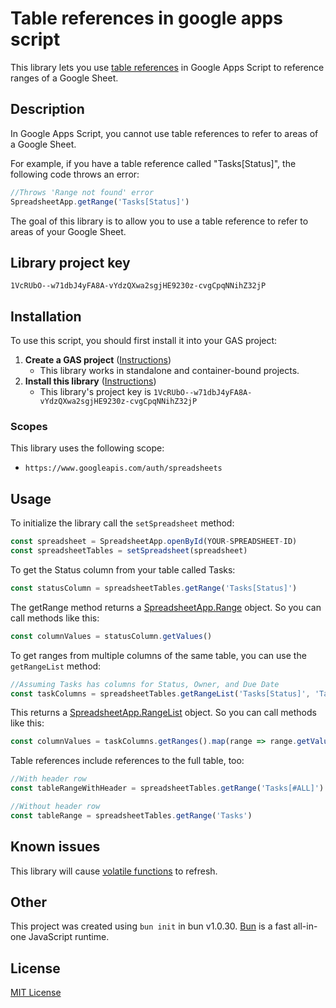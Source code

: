 # Table references in google apps script

This library lets you use [table references](https://support.google.com/docs/answer/14239833?hl=en#:~:text=use%20table%20references) in Google Apps Script to reference ranges of a Google Sheet.

## Description
In Google Apps Script, you cannot use table references to refer to areas of a Google Sheet. 

For example, if you have a table reference called "Tasks[Status\]", the following code throws an error:
```javascript
//Throws 'Range not found' error
SpreadsheetApp.getRange('Tasks[Status]')
```
The goal of this library is to allow you to use a table reference to refer to areas of your Google Sheet.

## Library project key
`1VcRUbO--w71dbJ4yFA8A-vYdzQXwa2sgjHE9230z-cvgCpqNNihZ32jP`

## Installation
To use this script, you should first install it into your GAS project:
1. **Create a GAS project** ([Instructions](https://developers.google.com/apps-script/guides/projects#create-and-delete))
	* This library works in standalone and container-bound projects.
2. **Install this library** ([Instructions](https://developers.google.com/apps-script/guides/libraries))
	* This library's project key is `1VcRUbO--w71dbJ4yFA8A-vYdzQXwa2sgjHE9230z-cvgCpqNNihZ32jP`

### Scopes
This library uses the following scope:
* `https://www.googleapis.com/auth/spreadsheets`

## Usage
To initialize the library call the `setSpreadsheet` method:
```javascript
const spreadsheet = SpreadsheetApp.openById(YOUR-SPREADSHEET-ID)
const spreadsheetTables = setSpreadsheet(spreadsheet)
```
To get the Status column from your table called Tasks:
```javascript
const statusColumn = spreadsheetTables.getRange('Tasks[Status]')
```
The getRange method returns a [SpreadsheetApp.Range](https://developers.google.com/apps-script/reference/spreadsheet/range) object. So you can call methods like this:
```javascript
const columnValues = statusColumn.getValues()
```
To get ranges from multiple columns of the same table, you can use the `getRangeList` method:
```javascript
//Assuming Tasks has columns for Status, Owner, and Due Date
const taskColumns = spreadsheetTables.getRangeList('Tasks[Status]', 'Tasks[Owner]', 'Tasks[Due Date]')
```
This returns a [SpreadsheetApp.RangeList](https://developers.google.com/apps-script/reference/spreadsheet/range-list) object. So you can call methods like this:
```javascript
const columnValues = taskColumns.getRanges().map(range => range.getValues())
```
Table references include references to the full table, too:
```javascript
//With header row
const tableRangeWithHeader = spreadsheetTables.getRange('Tasks[#ALL]')

//Without header row
const tableRange = spreadsheetTables.getRange('Tasks')
```

## Known issues
This library will cause [volatile functions](https://support.google.com/docs/answer/12159115?hl=en#:~:text=Reference%20your%20volatile%20function%20efficiently,TODAY()%20refreshes%20every%20day.) to refresh.

## Other
This project was created using `bun init` in bun v1.0.30. [Bun](https://bun.sh) is a fast all-in-one JavaScript runtime.

## License
[MIT License](./LICENSE.md)
